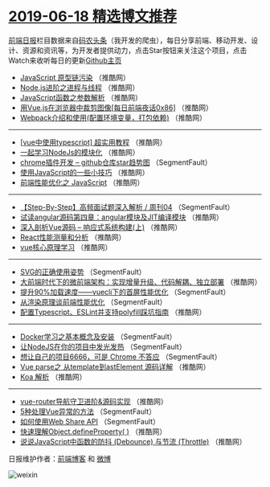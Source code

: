 # [2019-06-18 精选博文推荐](https://toutiao.qdkfweb.cn/date/2019/06/18)

[前端日报](https://qdkfweb.cn/c/news)栏目数据来自[码农头条](https://toutiao.qdkfweb.cn/)（我开发的爬虫），每日分享前端、移动开发、设计、资源和资讯等，为开发者提供动力，点击Star按钮来关注这个项目，点击Watch来收听每日的更新[Github主页](https://github.com/kujian/frontendDaily)
* [JavaScript 原型链污染](https://toutiao.qdkfweb.cn/115599.html) （推酷网）
* [Node.js进阶之进程与线程](https://toutiao.qdkfweb.cn/115597.html) （推酷网）
* [JavaScript函数之参数解析](https://toutiao.qdkfweb.cn/115589.html) （推酷网）
* [用Vue.js在浏览器中裁剪图像[每日前端夜话0x86]](https://toutiao.qdkfweb.cn/115579.html) （推酷网）
* [Webpack介绍和使用(配置环境变量，打包依赖)](https://toutiao.qdkfweb.cn/115591.html) （推酷网）

***
* [[vue中使用typescript] 超实用教程](https://toutiao.qdkfweb.cn/115593.html) （推酷网）
* [一起学习NodeJs的模块化](https://toutiao.qdkfweb.cn/115584.html) （推酷网）
* [chrome插件开发 &#8211; github仓库star趋势图](https://toutiao.qdkfweb.cn/115563.html) （SegmentFault）
* [使用JavaScript的一些小技巧](https://toutiao.qdkfweb.cn/115574.html) （推酷网）
* [前端性能优化之 JavaScript](https://toutiao.qdkfweb.cn/115585.html) （推酷网）

***
* [【Step-By-Step】高频面试题深入解析 / 周刊04](https://toutiao.qdkfweb.cn/115564.html) （SegmentFault）
* [试读angular源码第四章：angular模块及JIT编译模块](https://toutiao.qdkfweb.cn/115575.html) （推酷网）
* [深入剖析Vue源码 &#8211; 响应式系统构建(上)](https://toutiao.qdkfweb.cn/115587.html) （推酷网）
* [React性能测量和分析](https://toutiao.qdkfweb.cn/115598.html) （推酷网）
* [vue核心原理学习](https://toutiao.qdkfweb.cn/115588.html) （推酷网）

***
* [SVG的正确使用姿势](https://toutiao.qdkfweb.cn/115567.html) （SegmentFault）
* [大前端时代下的微前端架构：实现增量升级、代码解耦、独立部署](https://toutiao.qdkfweb.cn/115578.html) （推酷网）
* [提升90%加载速度——vuecli下的首屏性能优化](https://toutiao.qdkfweb.cn/115568.html) （SegmentFault）
* [从渲染原理谈前端性能优化](https://toutiao.qdkfweb.cn/115558.html) （SegmentFault）
* [配置Typescript、ESLint并支持polyfill踩坑指南](https://toutiao.qdkfweb.cn/115590.html) （推酷网）

***
* [Docker学习之基本概念及安装](https://toutiao.qdkfweb.cn/115569.html) （SegmentFault）
* [让NodeJS在你的项目中发光发热](https://toutiao.qdkfweb.cn/115559.html) （SegmentFault）
* [想让自己的项目6666，可是 Chrome 不答应](https://toutiao.qdkfweb.cn/115570.html) （SegmentFault）
* [Vue parse之 从template到astElement 源码详解](https://toutiao.qdkfweb.cn/115581.html) （推酷网）
* [Koa 解析](https://toutiao.qdkfweb.cn/115592.html) （推酷网）

***
* [vue-router导航守卫进阶&amp;源码实现](https://toutiao.qdkfweb.cn/115571.html) （推酷网）
* [5种处理Vue异常的方法](https://toutiao.qdkfweb.cn/115561.html) （SegmentFault）
* [如何使用Web Share API](https://toutiao.qdkfweb.cn/115562.html) （SegmentFault）
* [快速理解Object.defineProperty( )](https://toutiao.qdkfweb.cn/115594.html) （推酷网）
* [说说JavaScript中函数的防抖 (Debounce) 与节流 (Throttle)](https://toutiao.qdkfweb.cn/115573.html) （推酷网）

日报维护作者：[前端博客](https://qdkfweb.cn/) 和 [微博](https://qdkfweb.cn/go/weibo)

![weixin](https://user-images.githubusercontent.com/3055447/38468989-651132ac-3b80-11e8-8e6b-15122322a9d7.png)